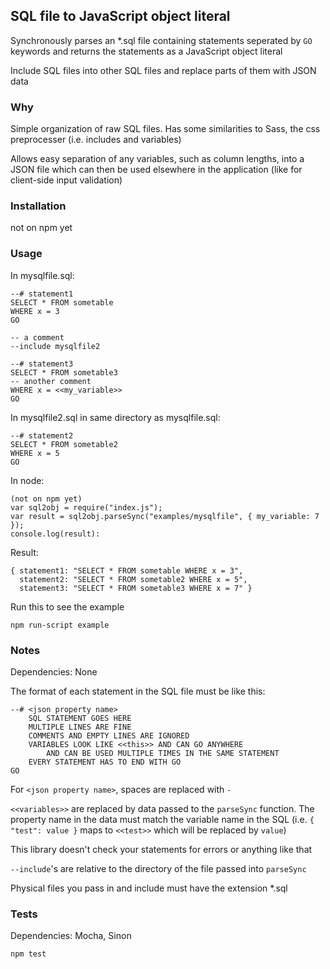 
## SQL file to JavaScript object literal

Synchronously parses an *.sql file containing statements seperated by `GO` keywords and returns the statements as a JavaScript object literal

Include SQL files into other SQL files and replace parts of them with JSON data

### Why

Simple organization of raw SQL files.  Has some similarities to Sass, the css preprocesser (i.e. includes and variables)

Allows easy separation of any variables, such as column lengths, into a JSON file which
can then be used elsewhere in the application (like for client-side input validation)

### Installation

not on npm yet


### Usage

In mysqlfile.sql:

    --# statement1
    SELECT * FROM sometable
    WHERE x = 3
    GO

    -- a comment
    --include mysqlfile2

    --# statement3
    SELECT * FROM sometable3
    -- another comment
    WHERE x = <<my_variable>>
    GO
    
In mysqlfile2.sql in same directory as mysqlfile.sql:

    --# statement2
    SELECT * FROM sometable2
    WHERE x = 5
    GO

In node:

    (not on npm yet)
    var sql2obj = require("index.js");
    var result = sql2obj.parseSync("examples/mysqlfile", { my_variable: 7 });    
    console.log(result):

Result: 

    { statement1: "SELECT * FROM sometable WHERE x = 3",
      statement2: "SELECT * FROM sometable2 WHERE x = 5",
      statement3: "SELECT * FROM sometable3 WHERE x = 7" }

Run this to see the example

    npm run-script example

### Notes

Dependencies: None

The format of each statement in the SQL file must be like this:

    --# <json property name>
        SQL STATEMENT GOES HERE
        MULTIPLE LINES ARE FINE
        COMMENTS AND EMPTY LINES ARE IGNORED
        VARIABLES LOOK LIKE <<this>> AND CAN GO ANYWHERE
            AND CAN BE USED MULTIPLE TIMES IN THE SAME STATEMENT
        EVERY STATEMENT HAS TO END WITH GO
    GO

For `<json property name>`, spaces are replaced with `-`

`<<variables>>` are replaced by data passed to the `parseSync` function.  The property name in the data
must match the variable name in the SQL (i.e. `{ "test": value }` maps to `<<test>>` which will be replaced by `value`)

This library doesn't check your statements for errors or anything like that

`--include`'s are relative to the directory of the file passed into `parseSync`

Physical files you pass in and include must have the extension *.sql

### Tests

Dependencies: Mocha, Sinon

    npm test
    
